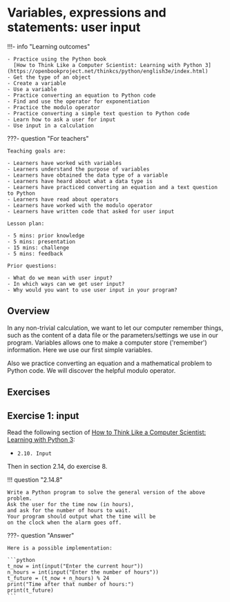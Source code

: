 # Variables, expressions and statements: user input

!!!- info "Learning outcomes"

    - Practice using the Python book
      [How to Think Like a Computer Scientist: Learning with Python 3](https://openbookproject.net/thinkcs/python/english3e/index.html)
    - Get the type of an object
    - Create a variable
    - Use a variable
    - Practice converting an equation to Python code
    - Find and use the operator for exponentiation
    - Practice the modulo operator
    - Practice converting a simple text question to Python code
    - Learn how to ask a user for input
    - Use input in a calculation

???- question "For teachers"

    Teaching goals are:

    - Learners have worked with variables
    - Learners understand the purpose of variables
    - Learners have obtained the data type of a variable
    - Learners have heard about what a data type is
    - Learners have practiced converting an equation and a text question to Python
    - Learners have read about operators
    - Learners have worked with the modulo operator
    - Learners have written code that asked for user input

    Lesson plan:

    - 5 mins: prior knowledge
    - 5 mins: presentation
    - 15 mins: challenge
    - 5 mins: feedback

    Prior questions:

    - What do we mean with user input?
    - In which ways can we get user input?
    - Why would you want to use user input in your program?


## Overview

In any non-trivial calculation, we want to let our computer remember
things, such as the content of a data file or the parameters/settings
we use in our program. Variables allows one to make a computer
store ('remember') information. Here we use our first simple variables.

Also we practice converting an equation and a mathematical problem
to Python code. We will discover the helpful modulo operator.

## Exercises

## Exercise 1: input

Read the following section of
[How to Think Like a Computer Scientist: Learning with Python 3](https://openbookproject.net/thinkcs/python/english3e/index.html):

- `2.10. Input`

Then in section 2.14, do exercise 8.

!!! question "2.14.8"

    Write a Python program to solve the general version of the above problem.
    Ask the user for the time now (in hours),
    and ask for the number of hours to wait.
    Your program should output what the time will be
    on the clock when the alarm goes off.

???- question "Answer"

    Here is a possible implementation:

    ```python
    t_now = int(input("Enter the current hour"))
    n_hours = int(input("Enter the number of hours"))
    t_future = (t_now + n_hours) % 24
    print("Time after that number of hours:")
    print(t_future)
    ```
